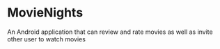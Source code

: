 # MovieNights
An Android application that can review and rate movies as well as invite other user to watch movies
